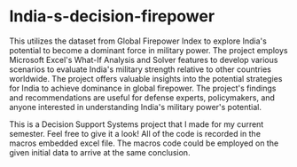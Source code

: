 # India-s-decision-firepower

This utilizes the dataset from Global Firepower Index to explore India's potential to become a dominant force in military power. The project employs Microsoft Excel's What-If Analysis and Solver features to develop various scenarios to evaluate India's military strength relative to other countries worldwide. The project offers valuable insights into the potential strategies for India to achieve dominance in global firepower. The project's findings and recommendations are useful for defense experts, policymakers, and anyone interested in understanding India's military power's potential.

This is a Decision Support Systems project that I made for my current semester. Feel free to give it a look! All of the code is recorded in the macros embedded excel file. The macros code could be employed on the given initial data to arrive at the same conclusion.
